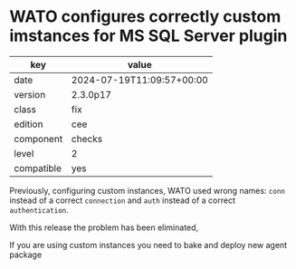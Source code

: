 [//]: # (werk v2)
# WATO configures correctly custom imstances for MS SQL Server plugin

key        | value
---------- | ---
date       | 2024-07-19T11:09:57+00:00
version    | 2.3.0p17
class      | fix
edition    | cee
component  | checks
level      | 2
compatible | yes

Previously, configuring custom instances, WATO used wrong names:
`conn` instead of a correct `connection` and `auth` instead of 
a correct `authentication`.

With this release the problem has been eliminated,

If you are using custom instances you need to bake and deploy new 
agent package
